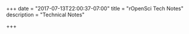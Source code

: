 +++
date = "2017-07-13T22:00:37-07:00"
title = "rOpenSci Tech Notes"
description = "Technical Notes"

+++

